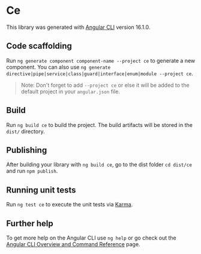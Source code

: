 # Ce

This library was generated with [Angular CLI](https://github.com/angular/angular-cli) version 16.1.0.

## Code scaffolding

Run `ng generate component component-name --project ce` to generate a new component. You can also use `ng generate directive|pipe|service|class|guard|interface|enum|module --project ce`.
> Note: Don't forget to add `--project ce` or else it will be added to the default project in your `angular.json` file. 

## Build

Run `ng build ce` to build the project. The build artifacts will be stored in the `dist/` directory.

## Publishing

After building your library with `ng build ce`, go to the dist folder `cd dist/ce` and run `npm publish`.

## Running unit tests

Run `ng test ce` to execute the unit tests via [Karma](https://karma-runner.github.io).

## Further help

To get more help on the Angular CLI use `ng help` or go check out the [Angular CLI Overview and Command Reference](https://angular.io/cli) page.
